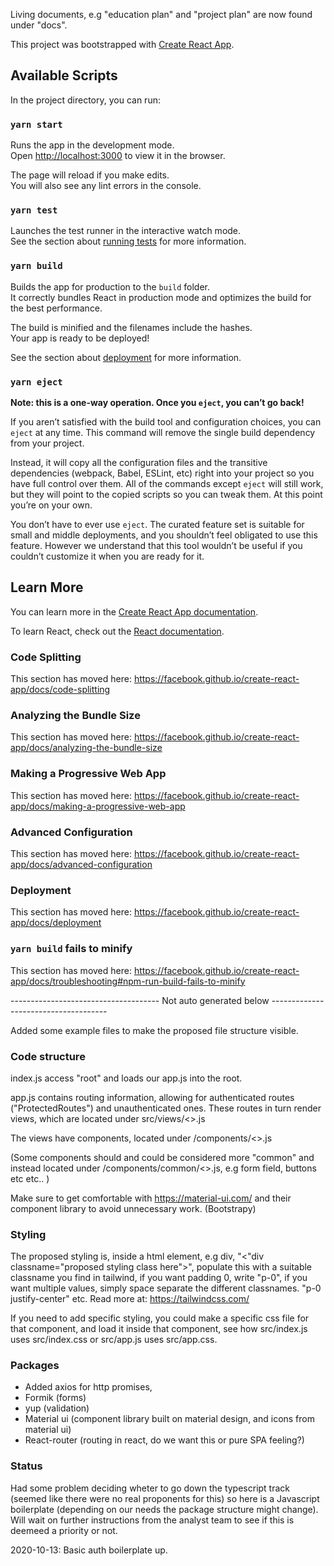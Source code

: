 Living documents, e.g "education plan" and "project plan" are now found under "docs".

This project was bootstrapped with [Create React App](https://github.com/facebook/create-react-app).

## Available Scripts

In the project directory, you can run:

### `yarn start`

Runs the app in the development mode.<br />
Open [http://localhost:3000](http://localhost:3000) to view it in the browser.

The page will reload if you make edits.<br />
You will also see any lint errors in the console.

### `yarn test`

Launches the test runner in the interactive watch mode.<br />
See the section about [running tests](https://facebook.github.io/create-react-app/docs/running-tests) for more information.

### `yarn build`

Builds the app for production to the `build` folder.<br />
It correctly bundles React in production mode and optimizes the build for the best performance.

The build is minified and the filenames include the hashes.<br />
Your app is ready to be deployed!

See the section about [deployment](https://facebook.github.io/create-react-app/docs/deployment) for more information.

### `yarn eject`

**Note: this is a one-way operation. Once you `eject`, you can’t go back!**

If you aren’t satisfied with the build tool and configuration choices, you can `eject` at any time. This command will remove the single build dependency from your project.

Instead, it will copy all the configuration files and the transitive dependencies (webpack, Babel, ESLint, etc) right into your project so you have full control over them. All of the commands except `eject` will still work, but they will point to the copied scripts so you can tweak them. At this point you’re on your own.

You don’t have to ever use `eject`. The curated feature set is suitable for small and middle deployments, and you shouldn’t feel obligated to use this feature. However we understand that this tool wouldn’t be useful if you couldn’t customize it when you are ready for it.

## Learn More

You can learn more in the [Create React App documentation](https://facebook.github.io/create-react-app/docs/getting-started).

To learn React, check out the [React documentation](https://reactjs.org/).

### Code Splitting

This section has moved here: https://facebook.github.io/create-react-app/docs/code-splitting

### Analyzing the Bundle Size

This section has moved here: https://facebook.github.io/create-react-app/docs/analyzing-the-bundle-size

### Making a Progressive Web App

This section has moved here: https://facebook.github.io/create-react-app/docs/making-a-progressive-web-app

### Advanced Configuration

This section has moved here: https://facebook.github.io/create-react-app/docs/advanced-configuration

### Deployment

This section has moved here: https://facebook.github.io/create-react-app/docs/deployment

### `yarn build` fails to minify

This section has moved here: https://facebook.github.io/create-react-app/docs/troubleshooting#npm-run-build-fails-to-minify

------------------------------------- Not auto generated below -------------------------------------

Added some example files to make the proposed file structure visible.

### Code structure

index.js access "root" and loads our app.js into the root.

app.js contains routing information, allowing for authenticated routes ("ProtectedRoutes") and unauthenticated ones.
These routes in turn render views, which are located under src/views/<>.js

The views have components, located under /components/<>.js

(Some components should and could be considered more "common" and instead located under /components/common/<>.js, e.g form field, buttons etc etc.. )

Make sure to get comfortable with https://material-ui.com/ and their component library to avoid unnecessary work. (Bootstrapy)

### Styling

The proposed styling is, inside a html element, e.g div, "<"div classname="proposed styling class here">", populate this with a suitable classname you find in tailwind, if you want padding 0, write "p-0", if you want multiple values, simply space separate the different classnames. "p-0 justify-center" etc.
Read more at: https://tailwindcss.com/

If you need to add specific styling, you could make a specific css file for that component, and load it inside that component, see how src/index.js uses src/index.css or src/app.js uses src/app.css.

### Packages

- Added axios for http promises,
- Formik (forms)
- yup (validation)
- Material ui (component library built on material design, and icons from material ui)
- React-router (routing in react, do we want this or pure SPA feeling?)

### Status

Had some problem deciding wheter to go down the typescript track (seemed like there were no real proponents for this) so here is a Javascript boilerplate (depending on our needs the package structure might change). Will wait on further instructions from the analyst team to see if this is deemeed a priority or not.

2020-10-13: Basic auth boilerplate up.
